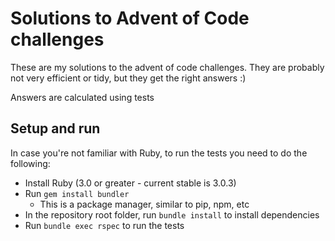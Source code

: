 # Solutions to Advent of Code challenges

These are my solutions to the advent of code challenges. They are probably not very efficient or tidy, but they get the right answers :)

Answers are calculated using tests

## Setup and run

In case you're not familiar with Ruby, to run the tests you need to do the following:

* Install Ruby (3.0 or greater - current stable is 3.0.3)
* Run `gem install bundler`
  * This is a package manager, similar to pip, npm, etc
* In the repository root folder, run `bundle install` to install dependencies
* Run `bundle exec rspec` to run the tests
